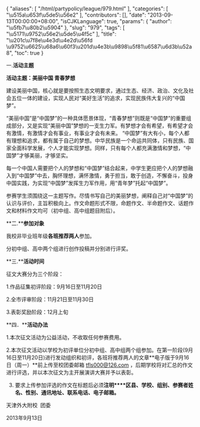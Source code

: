 {
    "aliases": [
        "/html/partypolicy/league/979.html"
    ],
    "categories": [
        "\u515a\u653f\u5de5\u56e2"
    ],
    "contributors": [],
    "date": "2013-09-13T00:00:00+08:00",
    "isCJKLanguage": true,
    "params": {
        "author": "\u5fb7\u80b2\u5904"
    },
    "slug": "979",
    "tags": [
        "\u5171\u9752\u56e2\u5de5\u4f5c"
    ],
    "title": "\u201c\u7f8e\u4e3d\u4e2d\u56fd \u9752\u6625\u68a6\u60f3\u201d\u4e3b\u9898\u5f81\u6587\u6d3b\u52a8",
    "toc": true
}

一.**活动主题**




**活动主题：美丽中国 青春梦想**




建设美丽中国，核心就是要按照生态文明要求，通过生态、经济、政治、文化及社会五位一体的建设，实现人民对“美好生活”的追求，实现民族伟大复兴的“中国梦”。




“美丽中国”是“中国梦”的一种具体愿景体现，“青春梦想”则既是“中国梦”的重要组成部分，又是实现“美丽中国”梦想的一支生力军。有梦想才会有希望，有希望才会有激情，有激情才会有事业，有事业才会有未来。
“中国梦”有大有小，每个人都有理想和追求，都有属于自己的梦想。中华民族是一个命运共同体，只有民族、国家全面科学发展，个人才能实现梦想。同样，只有每个人都充满激情和梦想，“中国梦”才够美丽，才够坚实。




每一个中国人需要把个人的梦想和“中国梦”结合起来，中学生更应把个人的梦想融入到“中国梦”中去，胸怀理想，满怀激情，勇于担当，敢于创造，不懈奋斗，投身中国实践，为实现“中国梦”发挥生力军作用，用“青年梦”托起“中国梦”。




参赛学生须围绕这一主题写作。尽情书写自己的美丽梦想，阐释自己对“中国梦”的认识与评价，主旨积极向上。作文命题形式不限，命题作文、半命题作文、话题作文和材料作文均可（初中组、高中组题目附后）。




**二.****参加对象**




我校非毕业班年级**各班推荐两人**参加。




分初中组、高中两个组进行创作投稿并分别进行评奖。




**三.****活动时间**




征文大赛分为三个阶段：




1.作品征集初评阶段：9月16日至11月20日




2.全市评审阶段：11月21日至11月30日




3.表彰奖励阶段：12月上旬




**四．****活动办法**




1.本次征文活动为公益活动，不收取任何参赛费用。




2.本次征文活动以学校为初评单位分初中组、高中组两个组参加。在第一阶段(9月16日至11月20日)进行发动组织和初评，各班将推荐两人的文章**电子版于9月16日（周一）**前上传至校团委邮箱 tfls000@126.com ，后期学校将对汇总的作文进行评选，并以本次征文为主开展演讲大赛并予以表彰。




3. 要求上传参加评选的作文在标题后必须**注明****区县、学校、组别、参赛者姓名、性别、通讯地址、联系电话、电子邮箱。**









天津外大附校  团委




2013年9月13日


